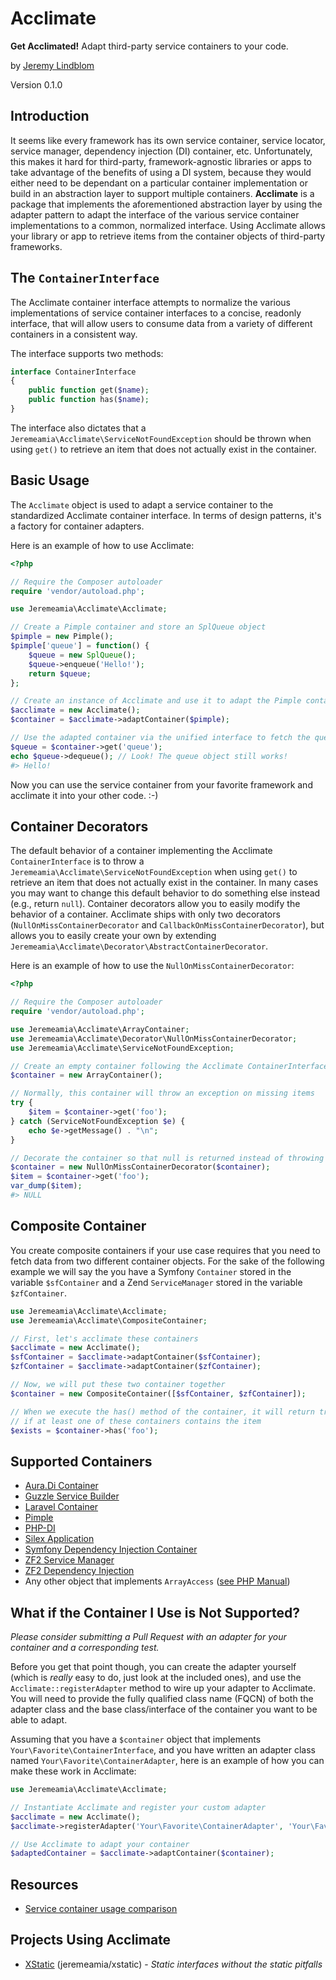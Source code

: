 # Acclimate

**Get Acclimated!** Adapt third-party service containers to your code.

by [Jeremy Lindblom](https://twitter.com/jeremeamia)

Version 0.1.0

## Introduction

It seems like every framework has its own service container, service locator, service manager, dependency injection (DI)
container, etc. Unfortunately, this makes it hard for third-party, framework-agnostic libraries or apps to take
advantage of the benefits of using a DI system, because they would either need to be dependant on a particular container
implementation or build in an abstraction layer to support multiple containers. **Acclimate** is a package that
implements the aforementioned abstraction layer by using the adapter pattern to adapt the interface of the various
service container implementations to a common, normalized interface. Using Acclimate allows your library or app to
retrieve items from the container objects of third-party frameworks.

## The `ContainerInterface`

The Acclimate container interface attempts to normalize the various implementations of service container interfaces to a
concise, readonly interface, that will allow users to consume data from a variety of different containers in a
consistent way.

The interface supports two methods:

```php
interface ContainerInterface
{
    public function get($name);
    public function has($name);
}
```

The interface also dictates that a `Jeremeamia\Acclimate\ServiceNotFoundException` should be thrown when using `get()`
to retrieve an item that does not actually exist in the container.

## Basic Usage

The `Acclimate` object is used to adapt a service container to the standardized Acclimate container interface.
In terms of design patterns, it's a factory for container adapters.

Here is an example of how to use Acclimate:

```php
<?php

// Require the Composer autoloader
require 'vendor/autoload.php';

use Jeremeamia\Acclimate\Acclimate;

// Create a Pimple container and store an SplQueue object
$pimple = new Pimple();
$pimple['queue'] = function() {
    $queue = new SplQueue();
    $queue->enqueue('Hello!');
    return $queue;
};

// Create an instance of Acclimate and use it to adapt the Pimple container to the Acclimate ContainerInterface
$acclimate = new Acclimate();
$container = $acclimate->adaptContainer($pimple);

// Use the adapted container via the unified interface to fetch the queue object
$queue = $container->get('queue');
echo $queue->dequeue(); // Look! The queue object still works!
#> Hello!
```

Now you can use the service container from your favorite framework and acclimate it into your other code. :-)

## Container Decorators

The default behavior of a container implementing the Acclimate `ContainerInterface` is to throw a `Jeremeamia\Acclimate\ServiceNotFoundException` when using `get()` to retrieve an item that does not actually exist in
the container. In many cases you may want to change this default behavior to do something else instead (e.g., return
`null`). Container decorators allow you to easily modify the behavior of a container. Acclimate ships with only two
decorators (`NullOnMissContainerDecorator` and `CallbackOnMissContainerDecorator`), but allows you to easily create your
own by extending `Jeremeamia\Acclimate\Decorator\AbstractContainerDecorator`.

Here is an example of how to use the `NullOnMissContainerDecorator`:

```php
<?php

// Require the Composer autoloader
require 'vendor/autoload.php';

use Jeremeamia\Acclimate\ArrayContainer;
use Jeremeamia\Acclimate\Decorator\NullOnMissContainerDecorator;
use Jeremeamia\Acclimate\ServiceNotFoundException;

// Create an empty container following the Acclimate ContainerInterface
$container = new ArrayContainer();

// Normally, this container will throw an exception on missing items
try {
    $item = $container->get('foo');
} catch (ServiceNotFoundException $e) {
    echo $e->getMessage() . "\n";
}

// Decorate the container so that null is returned instead of throwing an exception
$container = new NullOnMissContainerDecorator($container);
$item = $container->get('foo');
var_dump($item);
#> NULL
```

## Composite Container

You create composite containers if your use case requires that you need to fetch data from two different container
objects. For the sake of the following example we will say the you have a Symfony `Container` stored in the variable
`$sfContainer` and a Zend `ServiceManager` stored in the variable `$zfContainer`.

```php
use Jeremeamia\Acclimate\Acclimate;
use Jeremeamia\Acclimate\CompositeContainer;

// First, let's acclimate these containers
$acclimate = new Acclimate();
$sfContainer = $acclimate->adaptContainer($sfContainer);
$zfContainer = $acclimate->adaptContainer($zfContainer);

// Now, we will put these two container together
$container = new CompositeContainer([$sfContainer, $zfContainer]);

// When we execute the has() method of the container, it will return true
// if at least one of these containers contains the item
$exists = $container->has('foo');
```

## Supported Containers

* [Aura.Di Container](https://github.com/auraphp/Aura.Di/blob/develop/src/Aura/Di/ContainerInterface.php)
* [Guzzle Service Builder](https://github.com/guzzle/service/blob/master/Builder/ServiceBuilderInterface.php)
* [Laravel Container](https://github.com/laravel/framework/blob/master/src/Illuminate/Container/Container.php)
* [Pimple](https://github.com/fabpot/Pimple/blob/master/lib/Pimple.php)
* [PHP-DI](http://mnapoli.github.io/PHP-DI/)
* [Silex Application](https://github.com/fabpot/Silex/blob/master/src/Silex/Application.php)
* [Symfony Dependency Injection Container](https://github.com/symfony/symfony/blob/master/src/Symfony/Component/DependencyInjection/ContainerInterface.php)
* [ZF2 Service Manager](https://github.com/zendframework/zf2/blob/master/library/Zend/ServiceManager/ServiceLocatorInterface.php)
* [ZF2 Dependency Injection](https://github.com/zendframework/zf2/blob/master/library/Zend/Di/ServiceLocatorInterface.php)
* Any other object that implements `ArrayAccess` ([see PHP Manual](http://php.net/manual/en/class.arrayaccess.php))

## What if the Container I Use is Not Supported?

*Please consider submitting a Pull Request with an adapter for your container and a corresponding test.*

Before you get that point though, you can create the adapter yourself (which is *really* easy to do, just look at the
included ones), and use the `Acclimate::registerAdapter` method to wire up your adapter to Acclimate. You will need to
provide the fully qualified class name (FQCN) of both the adapter class and the base class/interface of the container
you want to be able to adapt.

Assuming that you have a `$container` object that implements `Your\Favorite\ContainerInterface`, and you have written an
adapter class named `Your\Favorite\ContainerAdapter`, here is an example of how you can make these work in Acclimate:

```php
use Jeremeamia\Acclimate\Acclimate;

// Instantiate Acclimate and register your custom adapter
$acclimate = new Acclimate();
$acclimate->registerAdapter('Your\Favorite\ContainerAdapter', 'Your\Favorite\ContainerInterface');

// Use Acclimate to adapt your container
$adaptedContainer = $acclimate->adaptContainer($container);
```

## Resources

* [Service container usage comparison](https://gist.github.com/mnapoli/6159681)

## Projects Using Acclimate

* [XStatic](https://github.com/jeremeamia/xstatic) (jeremeamia/xstatic) - *Static interfaces without the static pitfalls*

